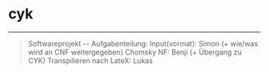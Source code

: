 # cyk
---
>Softwareprojekt
--
Aufgabenteilung:
Input(vormat): Simon (+ wie/was wird an CNF weitergegeben)
Chomsky NF: Benji (+ Übergang zu CYK)
Transpilieren nach LateX: Lukas
